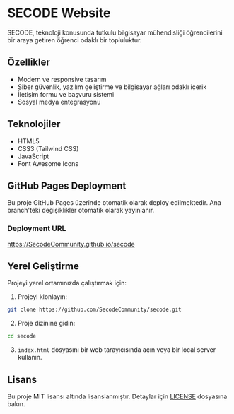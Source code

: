 # SECODE Website

SECODE, teknoloji konusunda tutkulu bilgisayar mühendisliği öğrencilerini bir araya getiren öğrenci odaklı bir topluluktur.

## Özellikler

- Modern ve responsive tasarım
- Siber güvenlik, yazılım geliştirme ve bilgisayar ağları odaklı içerik
- İletişim formu ve başvuru sistemi
- Sosyal medya entegrasyonu

## Teknolojiler

- HTML5
- CSS3 (Tailwind CSS)
- JavaScript
- Font Awesome Icons

## GitHub Pages Deployment

Bu proje GitHub Pages üzerinde otomatik olarak deploy edilmektedir. Ana branch'teki değişiklikler otomatik olarak yayınlanır.

### Deployment URL
https://SecodeCommunity.github.io/secode

## Yerel Geliştirme

Projeyi yerel ortamınızda çalıştırmak için:

1. Projeyi klonlayın:
```bash
git clone https://github.com/SecodeCommunity/secode.git
```

2. Proje dizinine gidin:
```bash
cd secode
```

3. `index.html` dosyasını bir web tarayıcısında açın veya bir local server kullanın.

## Lisans

Bu proje MIT lisansı altında lisanslanmıştır. Detaylar için [LICENSE](LICENSE) dosyasına bakın. 